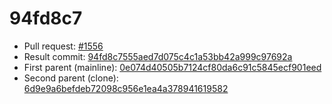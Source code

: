 # 94fd8c7
- Pull request: [#1556](https://github.com/MarlinFirmware/Marlin/pull/1556)
- Result commit: [94fd8c7555aed7d075c4c1a53bb42a999c97692a](https://github.com/MarlinFirmware/Marlin/commit/94fd8c7555aed7d075c4c1a53bb42a999c97692a)
- First parent (mainline): [0e074d40505b7124cf80da6c91c5845ecf901eed](https://github.com/MarlinFirmware/Marlin/commit/0e074d40505b7124cf80da6c91c5845ecf901eed)
- Second parent (clone): [6d9e9a6befdeb72098c956e1ea4a378941619582](https://github.com/MarlinFirmware/Marlin/commit/6d9e9a6befdeb72098c956e1ea4a378941619582)

